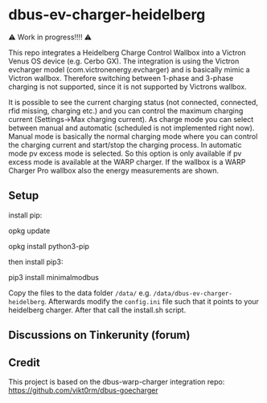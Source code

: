 # dbus-ev-charger-heidelberg

⚠️ Work in progress!!!! ⚠️

This repo integrates a Heidelberg Charge Control  Wallbox into a Victron Venus OS device (e.g. Cerbo GX). The integration
is using the Victron evcharger model (com.victronenergy.evcharger) and is basically mimic a Victron wallbox.
Therefore switching between 1-phase and 3-phase charging is not supported, since it is not supported by Victrons wallbox.

It is possible to see the current charging status (not connected, connected, rfid missing, charging etc.) and you can control the maximum charging current (Settings->Max charging current).
As charge mode you can select between manual and automatic (scheduled is not implemented right now). Manual mode is basically the normal charging mode where you can control the charging current and start/stop the charging process.
In automatic mode pv excess mode is selected. So this option is only available if pv excess mode is available at the WARP charger. If the wallbox is a WARP Charger Pro wallbox also the energy measurements are shown.

## Setup
install pip:

opkg update

opkg install python3-pip

then install pip3:

pip3 install minimalmodbus


Copy the files to the data folder `/data/` e.g. `/data/dbus-ev-charger-heidelberg`.
Afterwards modify the `config.ini` file such that it points to your heidelberg charger.
After that call the install.sh script. 



## Discussions on Tinkerunity (forum)


## Credit
This project is based on the dbus-warp-charger integration repo: https://github.com/vikt0rm/dbus-goecharger
